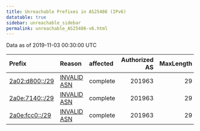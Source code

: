```yaml
---
title: Unreachable Prefixes in AS25486 (IPv6)
datatable: true
sidebar: unreachable_sidebar
permalink: unreachable_AS25486-v6.html
---
```


Data as of 2019-11-03 00:30:00 UTC


<div class="datatable-begin"></div>

| Prefix                                                 | Reason                                                                                                | affected   |   Authorized AS |   MaxLength | Anchor                                         |   unreachable /48s |
|:-------------------------------------------------------|:------------------------------------------------------------------------------------------------------|:-----------|----------------:|------------:|:-----------------------------------------------|-------------------:|
| [2a02:d800::/29](https://stat.ripe.net/2a02:d800::/29) | [INVALID ASN](https://rpki-validator.ripe.net/announcement-preview?asn=AS25486&prefix=2a02:d800::/29) | complete   |          201963 |          29 | [RIPE](unreachable_RIPE_NCC_RPKI_Root-v6.html) |             524288 |
| [2a0e:7140::/29](https://stat.ripe.net/2a0e:7140::/29) | [INVALID ASN](https://rpki-validator.ripe.net/announcement-preview?asn=AS25486&prefix=2a0e:7140::/29) | complete   |          201963 |          29 | [RIPE](unreachable_RIPE_NCC_RPKI_Root-v6.html) |             524288 |
| [2a0e:fcc0::/29](https://stat.ripe.net/2a0e:fcc0::/29) | [INVALID ASN](https://rpki-validator.ripe.net/announcement-preview?asn=AS25486&prefix=2a0e:fcc0::/29) | complete   |          201963 |          29 | [RIPE](unreachable_RIPE_NCC_RPKI_Root-v6.html) |             524288 |

<div class="datatable-end"></div>